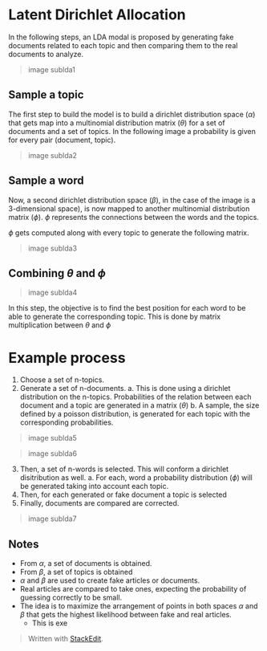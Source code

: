 # Latent Dirichlet Allocation

In the following steps, an LDA modal is proposed by generating fake documents related to each topic and then comparing them to the real documents to analyze.

> image sublda1

## Sample a topic

The first step to build the model is to build a dirichlet distribution space ($\alpha$) that gets map into a multinomial distribution matrix ($\theta$) for a set of documents and a set of topics. In the following image a probability is given for every pair (document, topic).

> image sublda2

## Sample a word

Now, a second dirichlet distribution space ($\beta$), in the case of the image is a 3-dimensional space),  is now mapped to another multinomial distribution matrix ($\phi$). $\phi$ represents the connections between the words and the topics.

$\phi$ gets computed along with every topic to generate the following matrix.

> image sublda3

## Combining $\theta$ and $\phi$

> image sublda4

In this step, the objective is to find the best position for each word to be able to generate the corresponding topic. This is done by matrix multiplication between $\theta$ and $\phi$

# Example process

1. Choose a set of n-topics.
2. Generate a set of n-documents. 
	a. This is done using a dirichlet distribution on the n-topics. Probabilities of the relation between each document and a topic are generated in a matrix ($\theta$)
	b. A sample, the size defined by a poisson distribution, is generated for each topic with the corresponding probabilities.

> image sublda5

> image sublda6

3. Then, a set of n-words is selected. This will conform a dirichlet disitribution as well. 
	a. For each, word a probability distribution ($\phi$) will be generated taking into account each topic.
4. Then, for each generated or fake document a topic is selected 
5. Finally, documents are compared are corrected.

> image sublda7

## Notes

- From $\alpha$, a set of documents is obtained. 
- From $\beta$, a set of topics is obtained
- $\alpha$ and $\beta$ are used to create fake articles or documents.
- Real articles are compared to take ones, expecting the probability of guessing correctly to be small.
- The idea is to maximize the arrangement of points in both spaces $\alpha$ and $\beta$ that gets the highest likelihood between fake and real articles.
	- This is exe

> Written with [StackEdit](https://stackedit.io/).
<!--stackedit_data:
eyJoaXN0b3J5IjpbLTE3NTA5MDg2NiwtMTgwMjM4OTM5NSw3Mz
YzMzYzMV19
-->